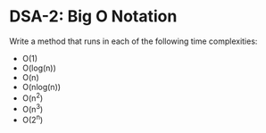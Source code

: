 # DSA-2: Big O Notation

Write a method that runs in each of the following time complexities:

- O(1)
- O(log(n))
- O(n)
- O(nlog(n))
- O(n<sup>2</sup>)
- O(n<sup>3</sup>)
- O(2<sup>n</sup>)
